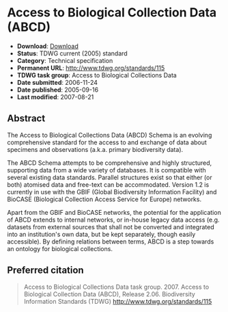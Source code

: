# Access to Biological Collection Data (ABCD)

* **Download**: [Download](https://github.com/tdwg/abcd/archive/master.zip)
* **Status**: TDWG current (2005) standard
* **Category**: Technical specification
* **Permanent URL**: http://www.tdwg.org/standards/115
* **TDWG task group**: Access to Biological Collections Data
* **Date submitted**: 2006-11-24
* **Date published**: 2005-09-16
* **Last modified**: 2007-08-21

## Abstract

The Access to Biological Collections Data (ABCD) Schema is an evolving comprehensive standard for the access to and exchange of data about specimens and observations (a.k.a. primary biodiversity data).

The ABCD Schema attempts to be comprehensive and highly structured, supporting data from a wide variety of databases. It is compatible with several existing data standards. Parallel structures exist so that either (or both) atomised data and free-text can be accommodated. Version 1.2 is currently in use with the GBIF (Global Biodiversity Information Facility) and BioCASE (Biological Collection Access Service for Europe) networks.

Apart from the GBIF and BioCASE networks, the potential for the application of ABCD extends to internal networks, or in-house legacy data access (e.g. datasets from external sources that shall not be converted and integrated into an institution's own data, but be kept separately, though easily accessible). By defining relations between terms, ABCD is a step towards an ontology for biological collections.

## Preferred citation

> Access to Biological Collections Data task group. 2007. Access to Biological Collection Data (ABCD), Release 2.06. Biodiversity Information Standards (TDWG) http://www.tdwg.org/standards/115

